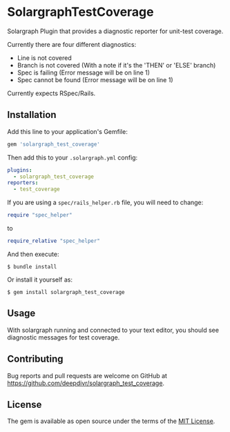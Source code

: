 # SolargraphTestCoverage

Solargraph Plugin that provides a diagnostic reporter for unit-test coverage.

Currently there are four different diagnostics:
- Line is not covered
- Branch is not covered (With a note if it's the 'THEN' or 'ELSE' branch)
- Spec is failing (Error message will be on line 1)
- Spec cannot be found (Error message will be on line 1)


Currently expects RSpec/Rails.

## Installation

Add this line to your application's Gemfile:

```ruby
gem 'solargraph_test_coverage'
```

Then add this to your `.solargraph.yml` config:
```yaml
plugins:
  - solargraph_test_coverage
reporters:
  - test_coverage
```

If you are using a `spec/rails_helper.rb` file, you will need to change:
```ruby
require "spec_helper"
```

to

```ruby
require_relative "spec_helper"
```

And then execute:

    $ bundle install

Or install it yourself as:

    $ gem install solargraph_test_coverage

## Usage

With solargraph running and connected to your text editor, you should see diagnostic messages for test coverage.


## Contributing

Bug reports and pull requests are welcome on GitHub at https://github.com/deepdivr/solargraph_test_coverage.


## License

The gem is available as open source under the terms of the [MIT License](https://opensource.org/licenses/MIT).
